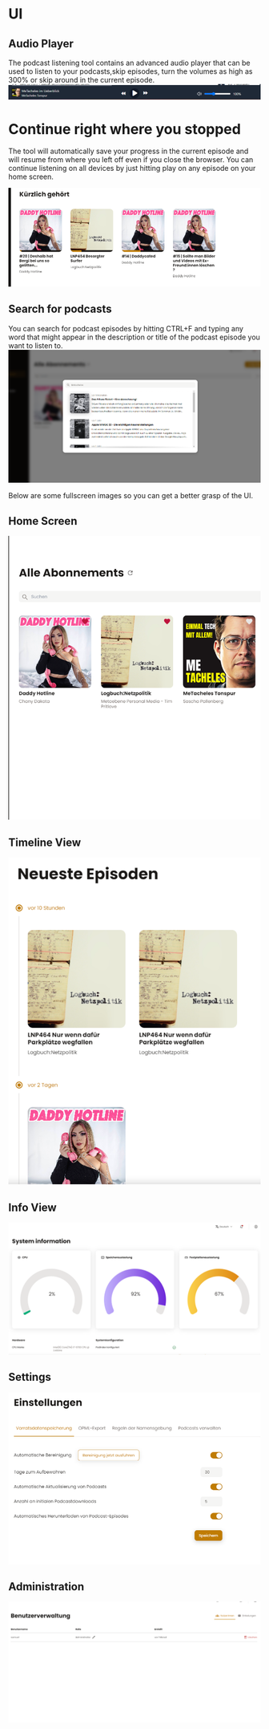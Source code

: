 # UI

## Audio Player
The podcast listening tool contains an advanced audio player that can be used to listen to your podcasts,skip episodes, turn the volumes as high as 300% or skip around in the current episode.
![Audio Player](./images/advanced_audio_player.png)

# Continue right where you stopped

The tool will automatically save your progress in the current episode and will resume from where you left off even if you close the browser.
You can continue listening on all devices by just hitting play on any episode on your home screen.

![Continue listening to episodes](./images/continue_listening.png)

## Search for podcasts
You can search for podcast episodes by hitting CTRL+F and typing any word that might appear in the description or title of the podcast episode you want to listen to.
![Audio Player](./images/search.png)


Below are some fullscreen images so you can get a better grasp of the UI.

## Home Screen
![Home Screen](./images/home.png)


## Timeline View

![Timeline](./images/timeline.png)

## Info View

![Info page](./images/Info_Page.png)


## Settings

![Settings](./images/settings.png)

## Administration

![Administration](./images/administration.png)